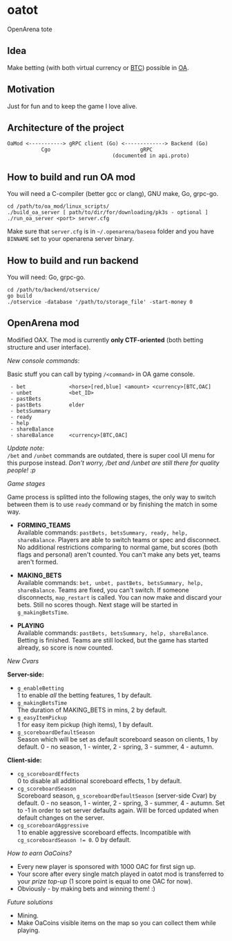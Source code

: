 # oatot
OpenArena tote

## Idea

Make betting (with both virtual currency or [BTC][BTC-link]) possible in [OA][OA-link].

## Motivation

Just for fun and to keep the game I love alive.

## Architecture of the project

```
OaMod <-----------> gRPC client (Go) <-------------> Backend (Go)
           Cgo                             gRPC
                                  (documented in api.proto)
```

## How to build and run OA mod

You will need a C-compiler (better gcc or clang), GNU make, Go, grpc-go.

```
cd /path/to/oa_mod/linux_scripts/
./build_oa_server [ path/to/dir/for/downloading/pk3s - optional ]
./run_oa_server <port> server.cfg
```
Make sure that `server.cfg` is in `~/.openarena/baseoa` folder
and you have `BINNAME` set to your openarena server binary.

## How to build and run backend

You will need: Go, grpc-go.

```
cd /path/to/backend/otservice/
go build
./otservice -database '/path/to/storage_file' -start-money 0
```

## OpenArena mod

Modified OAX. The mod is currently **only CTF-oriented** (both betting structure and user interface).

*New console commands*:

Basic stuff you can call by typing `/<command>` in OA game console.

```
 - bet              <horse>[red,blue] <amount> <currency>[BTC,OAC]
 - unbet            <bet_ID>
 - pastBets
 - pastBets         elder
 - betsSummary
 - ready
 - help
 - shareBalance
 - shareBalance     <currency>[BTC,OAC]
```

*Update note:*<br>
`/bet` and `/unbet` commands are outdated, there is super cool UI menu for this purpose instead.
*Don't worry, /bet and /unbet are still there for quality people! :p*

*Game stages*

Game process is splitted into the following stages, the only way to switch between them
is to use `ready` command or by finishing the match
in some way.

 - **FORMING_TEAMS**<br>
    Available commands: `pastBets, betsSummary, ready, help, shareBalance`.
    Players are able to switch teams or spec and disconnect. No additional restrictions
    comparing to normal game, but scores (both flags and personal) aren't counted.
    You can't make any bets yet, teams aren't formed.

 - **MAKING_BETS**<br>
    Available commands: `bet, unbet, pastBets, betsSummary, help, shareBalance`.
    Teams are fixed, you can't switch. If someone disconnects, `map_restart` is called.
    You can now make and discard your bets. Still no scores though.
    Next stage will be started in `g_makingBetsTime`.

 - **PLAYING**<br>
    Available commands: `pastBets, betsSummary, help, shareBalance`.
    Betting is finished. Teams are still locked, but the game has started already,
    so score is now counted.

*New Cvars*

**Server-side:**<br>
 - `g_enableBetting`<br>
    1 to enable *all* the betting features, 1 by default.
 - `g_makingBetsTime`<br>
    The duration of MAKING_BETS in mins, 2 by default.
 - `g_easyItemPickup`<br>
    1 for easy item pickup (high items), 1 by default.
 - `g_scoreboardDefaultSeason`<br>
    Season which will be set as default scoreboard season on clients, 1 by default.
    0 - no season, 1 - winter, 2 - spring, 3 - summer, 4 - autumn.

**Client-side:**<br>
 - `cg_scoreboardEffects`<br>
    0 to disable all additional scoreboard effects, 1 by default.
 - `cg_scoreboardSeason`<br>
    Scoreboard season, `g_scoreboardDefaultSeason` (server-side Cvar) by default.
    0 - no season, 1 - winter, 2 - spring, 3 - summer, 4 - autumn.
    Set to -1 in order to set server defaults again.
    Will be forced updated when default changes on the server.
 - `cg_scoreboardAggressive`<br>
    1 to enable aggressive scoreboard effects. Incompatible with `cg_scoreboardSeason != 0`.
    0 by default.

*How to earn OaCoins?*

 - Every new player is sponsored with 1000 OAC for first sign up.
 - Your score after every single match played in oatot mod is transferred to your
    *prize top-up* (1 score point is equal to one OAC for now).
 - Obviously - by making bets and winning them! :)<br>

*Future solutions*
 - Mining.
 - Make OaCoins visible items on the map so you can collect them while playing.

[BTC-link]: https://en.wikipedia.org/wiki/Bitcoin
[OA-link]: https://en.wikipedia.org/wiki/OpenArena
